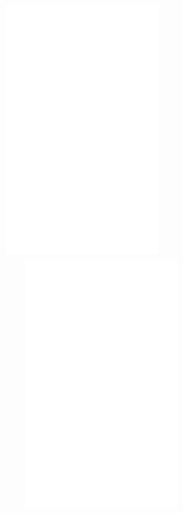 <img align="center" src="/github-metrics.svg" alt="Metrics" width="400">

<p align="center">
  <img align="center" src="/github-metrics.svg" alt="Metrics" width="400">
</p
